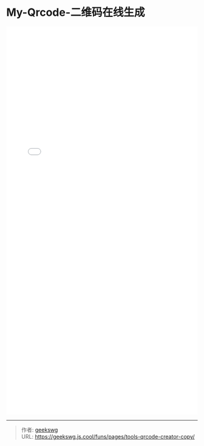 # My-Qrcode-二维码在线生成

<!--more-->
<!DOCTYPE html>
<html lang="zh">

<head>
  <meta charset="UTF-8">
  <meta name="viewport" content="width=device-width, initial-scale=1.0">
  <title>二维码生成工具V1.6</title>
  <style>
    
  </style>
</head>
<body>

  <iframe allowtransparency="true" frameborder="0" width="100%" height="1024px" scrolling="no" src="/html/tools/my-qrcode/index.html"></iframe>

</body>
</html>

---

> 作者: [geekswg](https://github.com/geekswg)  
> URL: https://geekswg.js.cool/funs/pages/tools-qrcode-creator-copy/  

